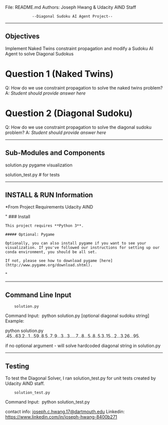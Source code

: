 File: README.md
Authors: Joseph Hwang & Udacity AIND Staff


				--Diagonal Sudoku AI Agent Project--


----------
Objectives
----------
Implement Naked Twins constraint propagation and modify a Sudoku AI Agent
to solve Diagonal Sudokus

# Question 1 (Naked Twins)
Q: How do we use constraint propagation to solve the naked twins problem?
A: *Student should provide answer here*

# Question 2 (Diagonal Sudoku)
Q: How do we use constraint propagation to solve the diagonal sudoku problem?
A: *Student should provide answer here*

--------------------------------------------
Sub-Modules and Components
--------------------------------------------
solution.py
pygame visualization

solution_test.py # for tests

-------------------------
INSTALL & RUN Information
-------------------------
*From Project Requirements Udacity AIND

"
	### Install

	This project requires **Python 3**.

	##### Optional: Pygame

	Optionally, you can also install pygame if you want to see your visualization. If you've followed our instructions for setting up our conda environment, you should be all set.

	If not, please see how to download pygame [here](http://www.pygame.org/download.shtml).

"

--------------------
Command Line Input
--------------------

		solution.py

Command Input:  python solution.py [optional diagonal sudoku string]
Example: 

python solution.py .45...63.2...1...59..8.5..7..9...3...3.....7...8...5..8..5.3..15...2...3.26...95.

if no optional argument - will solve hardcoded diagonal string in solution.py

--------------------------------------------
Testing
--------------------------------------------
To test the Diagonal Solver, I ran solution_test.py for unit tests created by
Udacity AIND staff.

		solution_test.py

Command Input:  python solution_test.py



contact info: joseph.c.hwang.17@dartmouth.edu
Linkedin:	  https://www.linkedin.com/in/joseph-hwang-8400b271
